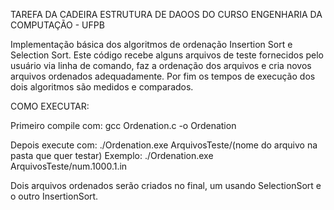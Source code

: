 TAREFA DA CADEIRA ESTRUTURA DE DAOOS DO CURSO ENGENHARIA DA COMPUTAÇÃO - UFPB

Implementação básica dos algoritmos de ordenação Insertion Sort e Selection Sort. Este código recebe alguns arquivos de teste fornecidos pelo usuário via linha de comando, faz a ordenação dos arquivos e cria novos arquivos ordenados adequadamente. Por fim os tempos de execução dos dois algoritmos são medidos e comparados.

COMO EXECUTAR:

Primeiro compile com: gcc Ordenation.c -o Ordenation

Depois execute com: ./Ordenation.exe ArquivosTeste/(nome do arquivo na pasta que quer testar)
Exemplo: ./Ordenation.exe ArquivosTeste/num.1000.1.in

Dois arquivos ordenados serão criados no final, um usando SelectionSort e o outro InsertionSort.
